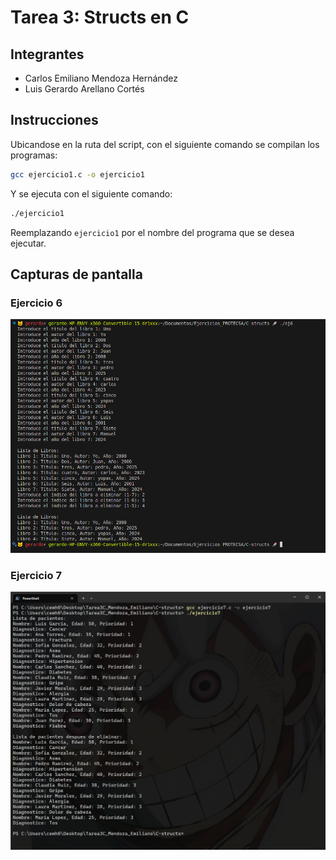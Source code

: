 # Tarea 3: Structs en C

## Integrantes

- Carlos Emiliano Mendoza Hernández
- Luis Gerardo Arellano Cortés

## Instrucciones

Ubicandose en la ruta del script, con el siguiente comando se compilan los programas:

```bash
gcc ejercicio1.c -o ejercicio1
```

Y se ejecuta con el siguiente comando:

```bash
./ejercicio1
```

Reemplazando `ejercicio1` por el nombre del programa que se desea ejecutar.

## Capturas de pantalla

### Ejercicio 6

![Ejercicio 6](img/ejercicio6.png)

### Ejercicio 7

![Ejercicio 7](img/ejercicio7.png)
